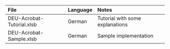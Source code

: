 | File                      | Language | Notes                             |
|:------------------------- |:---------|:----------------------------------|
| DEU-Acrobat-Tutorial.xlsb | German   | Tutorial with some explanations   |
| DEU-Acrobat-Sample.xlsb   | German   | Sample implementation             |
